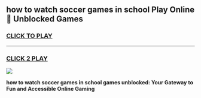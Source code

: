 
## how to watch soccer games in school Play Online 👋 Unblocked Games
<h3>
<a href="https://news.freeplayer.one?title=how_to_watch_soccer_games_in_school&ref=17GH">CLICK TO PLAY</a></h3>
<hr>

<h3>
<a href="https://news.freeplayer.one?title=how_to_watch_soccer_games_in_school&ref=17GH">CLICK 2 PLAY</a>
  
</h3>

<a href="https://news.freeplayer.one?title=how_to_watch_soccer_games_in_school&ref=17GH/"><img src="https://clearcache.store/games.png"></a>


**how to watch soccer games in school games unblocked: Your Gateway to Fun and Accessible Online Gaming**
